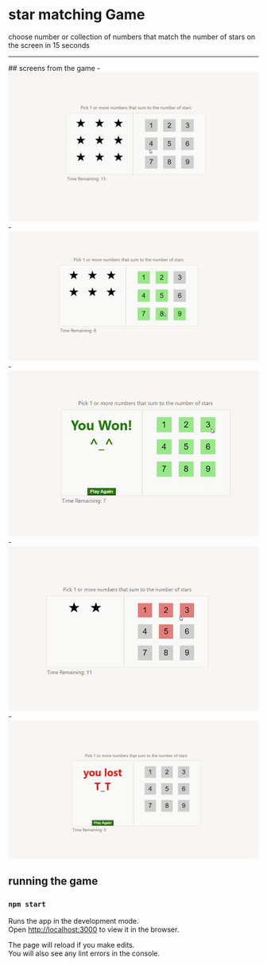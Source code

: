 # star matching Game
<p>choose number or collection of numbers that match the number of stars on the screen in 15 seconds</p>
<hr>
## screens from the game
    - <img src="media/1.PNG">
    - <img src="media/2.PNG">
    - <img src="media/3.PNG">
    - <img src="media/4.PNG">
    - <img src="media/5.PNG">

## running the game
### `npm start`

Runs the app in the development mode.<br />
Open [http://localhost:3000](http://localhost:3000) to view it in the browser.

The page will reload if you make edits.<br />
You will also see any lint errors in the console.

